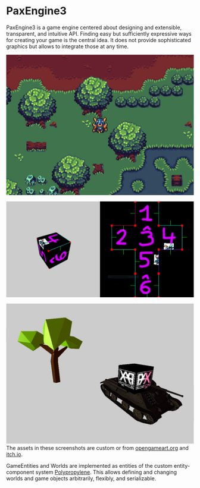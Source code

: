 # PaxEngine3
PaxEngine3 is a game engine centered about designing and extensible, transparent, and intuitive API.
Finding easy but sufficiently expressive ways for creating your game is the central idea.
It does not provide sophisticated graphics but allows to integrate those at any time.

![Tiled Map Editor Import](res/screenshots/tiled.PNG "Tiled Map Editor Import")

![2D/3D Interaction](res/screenshots/meshfold.PNG "2D/3D Interaction")

![3D Scene](res/screenshots/3d.PNG "3D Scene")
The assets in these screenshots are custom or from [opengameart.org](opengameart.org) and [itch.io](itch.io).


GameEntities and Worlds are implemented as entities of the custom entity-component system [Polypropylene](https://github.com/PaulAtTUBS/Polypropylene).
This allows defining and changing worlds and game objects arbitrarily, flexibly, and serializable.